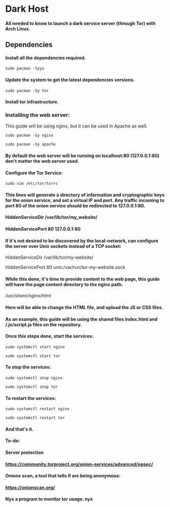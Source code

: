 # Dark Host
#### All needed to know to launch a dark service server (through Tor) with Arch Linux.

## Dependencies
#### Install all the dependencies required.

```
sudo pacman -Syyu
```
#### Update the system to get the latest dependencies versions.

```
sudo pacman -Sy tor
```
#### Install tor infrastructure.

### Installing the web server:

This guide will be using nginx, but it can be used in Apache as well.

```
sudo pacman -Sy nginx
```

```
sudo pacman -Sy apache
```

#### By default the web server will be running on localhost:80 (127.0.0.1:80) don't matter the web server used.

#### Configure the Tor Service:

```
sudo vim /etc/tor/torrc
```

#### This lines will generate a directory of information and cryptographic keys for the onion service, and set a virtual IP and port. Any traffic incoming to port 80 of the onion service should be redirected to 127.0.0.1:80.

#### HiddenServiceDir /var/lib/tor/my_website/

#### HiddenServicePort 80 127.0.0.1:80

#### If it's not desired to be discovered by the local-network, can configure the server over Unix sockets instead of a TCP socket:

HiddenServiceDir /var/lib/tor/my-website/

HiddenServicePort 80 unix:/var/run/tor-my-website.sock

#### While this done, it's time to provide content to the web page, this guide will have the page content directory to the nginx path:

*/usr/share/nginx/html*

#### Here will be able to change the HTML file, and upload the JS or CSS files.

#### As an example, this guide will be using the shared files index.html and /.js/script.js files on the repository.

#### Once this steps done, start the services:

```
sudo systemctl start nginx
```

```
sudo systemctl start tor
```

#### To stop the services:

```
sudo systemctl stop nginx
```

```
sudo systemctl stop tor
```

#### To restart the services:

```
sudo systemctl restart nginx
```

```
sudo systemctl restart tor
```

#### And that's it.

#### To-do:

#### Server protection

#### https://community.torproject.org/onion-services/advanced/opsec/

#### Onionx scan, a tool that tells if are being anonymous:

#### https://onionscan.org/

#### Nyx a program to monitor tor usage. nyx
